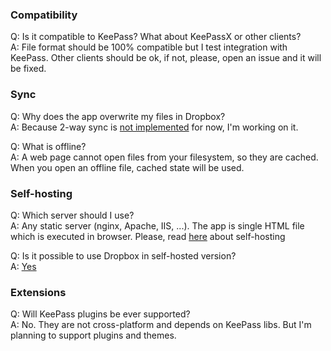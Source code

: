 ### Compatibility
Q: Is it compatible to KeePass? What about KeePassX or other clients?  
A: File format should be 100% compatible but I test integration with KeePass. Other clients should be ok, if not, please, open an issue and it will be fixed.  

### Sync
Q: Why does the app overwrite my files in Dropbox?  
A: Because 2-way sync is [not implemented](https://github.com/antelle/keeweb#known-issues) for now, I'm working on it.  

Q: What is offline?  
A: A web page cannot open files from your filesystem, so they are cached. When you open an offline file, cached state will be used.  

### Self-hosting
Q: Which server should I use?  
A: Any static server (nginx, Apache, IIS, ...). The app is single HTML file which is executed in browser. Please, read [here](https://github.com/antelle/keeweb#self-hosting) about self-hosting  

Q: Is it possible to use Dropbox in self-hosted version?  
A: [Yes](https://github.com/antelle/keeweb/issues/19#issuecomment-154710697)  

### Extensions
Q: Will KeePass plugins be ever supported?  
A: No. They are not cross-platform and depends on KeePass libs. But I'm planning to support plugins and themes.  